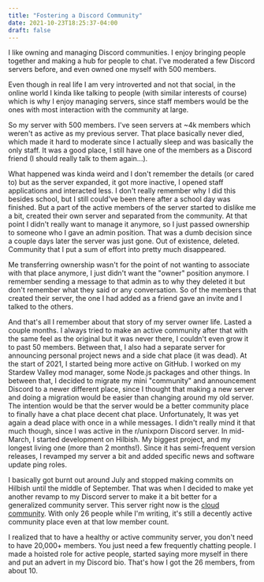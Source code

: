 ```yaml
---
title: "Fostering a Discord Community"
date: 2021-10-23T18:25:37-04:00
draft: false
---
```


I like owning and managing Discord communities. I enjoy bringing people together and
making a hub for people to chat. I've moderated a few Discord servers before, and
even owned one myself with 500 members.

Even though in real life I am very introverted and not that social, in the online
world I kinda like talking to people (with similar interests of course) which is
why I enjoy managing servers, since staff members would be the ones with most
interaction with the community at large.

So my server with 500 members. I've seen servers at ~4k members which weren't as active
as my previous server. That place basically never died, which made it hard to moderate
since I actually sleep and was basically the only staff. It was a good place, I still
have one of the members as a Discord friend (I should really talk to them again...).

What happened was kinda weird and I don't remember the details (or cared to) but
as the server expanded, it got more inactive, I opened staff applications and
interacted less. I don't really remember why I did this besides school, but I still
could've been there after a school day was finished. But a part of the active members
of the server started to dislike me a bit, created their own server and separated
from the community. At that point I didn't really want to manage it anymore,
so I just passed ownership to someone who I gave an admin position.
That was a dumb decision since a couple days later the server was just gone.
Out of existence, deleted. Community that I put a sum of effort into pretty much 
disappeared.

Me transferring ownership wasn't for the point of not wanting to associate with
that place anymore, I just didn't want the "owner" position anymore. I remember
sending a message to that admin as to why they deleted it but don't remember what they
said or any conversation. So of the members that created their server, the one I had
added as a friend gave an invite and I talked to the others.

And that's all I remember about that story of my server owner life. Lasted a couple
months. I always tried to make an active community after that with the same feel
as the original but it was never there, I couldn't even grow it to past 50 members.
Between that, I also had a separate server for announcing personal project news
and a side chat place (it was dead). At the start of 2021, I started being more active
on GitHub. I worked on my Stardew Valley mod manager, some Node.js packages and other
things. In between that, I decided to migrate my mini "community" and announcement
Discord to a newer different place, since I thought that making a new server and doing
a migration would be easier than changing around my old server. The intention would be
that the server would be a better community place to finally have a chat place decent chat
place. Unfortunately, It was yet again a dead place with once in a while messages. I didn't
really mind it that much though, since I was active in the r/unixporn Discord server.
In mid-March, I started development on Hilbish. My biggest project, and my longest living
one (more than 2 months!). Since it has semi-frequent version releases, I revamped
my server a bit and added specific news and software update ping roles.

I basically got burnt out around July and stopped making commits on Hilbish until the
middle of September. That was when I decided to make yet another revamp to my Discord
server to make it a bit better for a generalized community server. This server right now
is the [cloud community](https://discord.gg/3PDdcQz). With only 26 people while I'm writing,
it's still a decently active community place even at that low member count.

I realized that to have a healthy or active community server, you don't need to have
20,000+ members. You just need a few frequently chatting people. I made a hoisted role
for active people, started saying more myself in there and put an advert in my Discord
bio. That's how I got the 26 members, from about 10.

